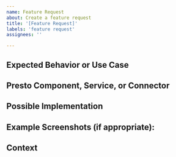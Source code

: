 ```yaml
---
name: Feature Request
about: Create a feature request
title: '[Feature Request]'
labels: 'feature request'
assignees: ''

---
```


<!--- Provide a general summary of the feature request or improvement in the Title above -->
<!--- Look through existing open and closed feature proposals to see if someone has asked for the feature before -->

## Expected Behavior or Use Case
<!--- Tell us how it should work -->

## Presto Component, Service, or Connector
<!--- Tell us to which service or component this request is related to -->

## Possible Implementation
<!--- Not obligatory, suggest ideas of how to implement the addition or change -->

## Example Screenshots (if appropriate):

## Context
<!--- Why do you need this feature or improvement? What is your use case? What are you trying to accomplish? -->
<!--- Providing context helps us come up with a solution that is most useful in the real world -->